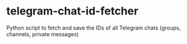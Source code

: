 # telegram-chat-id-fetcher
Python script to fetch and save the IDs of all Telegram chats (groups, channels, private messages)

